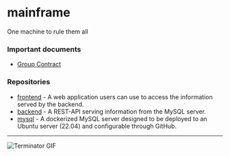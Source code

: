 # mainframe
One machine to rule them all 

### Important documents

- [Group Contract](https://docs.google.com/document/d/1HWFV2Z3kENlpDOPFoKmclIqHMSEGyR5geEHSsbLWmnI/edit?usp=sharing)

### Repositories

- [frontend](https://github.com/team3dat3/frontend) - A web application users can use to access the information served by the backend.
- [backend](https://github.com/team3dat3/backend) - A REST-API serving information from the MySQL server.
- [mysql](https://github.com/team3dat3/mysql) - A dockerized MySQL server designed to be deployed to an Ubuntu server (22.04) and configurable through GitHub. 

---
![Terminator GIF](https://media.tenor.com/e5cgR0H0E2IAAAAC/terminator-arnold.gif)
